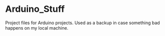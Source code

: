 # Arduino_Stuff
Project files for Arduino projects. Used as a backup in case something bad happens on my local machine.
